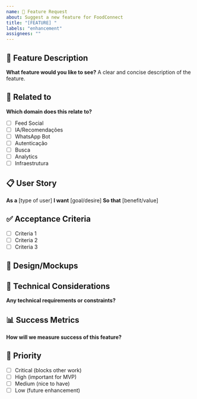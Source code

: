```yaml
---
name: 🚀 Feature Request
about: Suggest a new feature for FoodConnect
title: "[FEATURE] "
labels: "enhancement"
assignees: ""
---
```


## 🎯 Feature Description

**What feature would you like to see?**
A clear and concise description of the feature.

## 🔗 Related to

**Which domain does this relate to?**

- [ ] Feed Social
- [ ] IA/Recomendações
- [ ] WhatsApp Bot
- [ ] Autenticação
- [ ] Busca
- [ ] Analytics
- [ ] Infraestrutura

## 📋 User Story

**As a** [type of user]
**I want** [goal/desire]
**So that** [benefit/value]

## ✅ Acceptance Criteria

- [ ] Criteria 1
- [ ] Criteria 2
- [ ] Criteria 3

## 🎨 Design/Mockups

<!-- Add any mockups, wireframes or design references -->

## 🔧 Technical Considerations

**Any technical requirements or constraints?**

## 📊 Success Metrics

**How will we measure success of this feature?**

## 🚨 Priority

- [ ] Critical (blocks other work)
- [ ] High (important for MVP)
- [ ] Medium (nice to have)
- [ ] Low (future enhancement)
